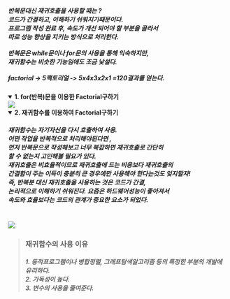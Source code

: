 <h5>
반복문대신 재귀호출을 사용할 때는 ?<br>
코드가 간결하고, 이해하기 쉬워지기때문이다.<br>
프로그램 작성 완료 후, 속도가 개선 되어야 할 부분을 골라서<br>
따로 성능 향상을 지키는 방식으로 처리한다.<br>
<br>
반복문은 while문이나 for문의 사용을 통해 익숙하지만,<br>
재귀함수는 비슷한 기능임에도 조금 낯설다.<br>
<br>
factorial -> 5팩토리얼 -> 5x4x3x2x1 =120결과를 얻는다.<br>

</h5>

<details open>
  <summary> 
    <b>1. for(반복)문을 이용한 Factorial구하기</b>
  </summary>
   <img src=https://github.com/luckyjek/TIL_/blob/main/Java/image/forF.jpg>
  </div>
</details>

<details open>
  
  <summary> 
    <b>2. 재귀함수를 이용하여 Factorial구하기</b>
  </summary>
  <div>
   <h5>재귀함수는 자기자신을 다시 호출하여 사용.<br>
       어떤 작업을 반복적으로 처리해야된다면 , <br>
       먼저 반복문으로 작성해보고 너무 복잡하면 재귀호출로 간단히<br> 
       할 수 없는지 고민해볼 필요가 있다. <br>
       재귀호출은 비효율적이므로 재귀호출에 드는 비용보다 재귀호출의<br> 간결함이 주는 이득이 충분히 큰 경우에만 사용해야 한다는것도 잊지말자!<br> 
       즉, 반복분 대신 재귀호출을 사용하는 것은 코드가 간결,<br> 논리적으로 이해하기 쉬워진다. 요즘은 하드웨어성능이 좋아져서<br> 속도와 효율보다는 코드의 관계가 중요한 요소가 되었다.</h5><br>
   <img src=/image/jeg_F.jpg>
  </div>
</details>
<blockquote>
<h3>재귀함수의 사용 이유</h3>
<h5>
1. 동적프로그램이나 병합정렬, 그래프탐색알고리즘 등의 특정한 부분의 개발에 유리하다.<br>
2. 가독성이 높다.<br>
3. 변수의 사용을 줄여준다.
</h5>
</blockquote>

<!--
참고자료 :
https://hanhyx.tistory.com/32
자바의정석 3판
https://kldp.org/node/134556
-->
